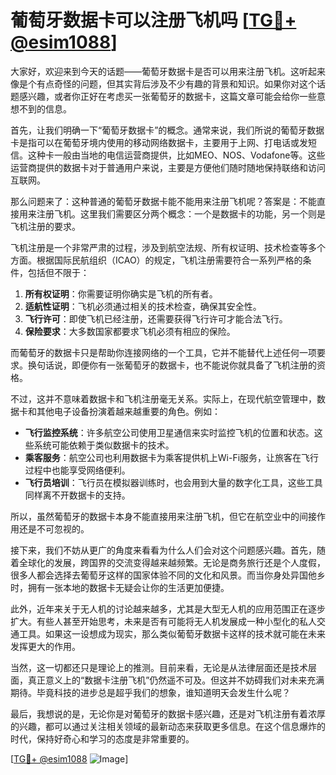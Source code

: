 # 葡萄牙数据卡可以注册飞机吗 [[TG💪+ @esim1088](https://t.me/s/esim1088)]

大家好，欢迎来到今天的话题——葡萄牙数据卡是否可以用来注册飞机。这听起来像是个有点奇怪的问题，但其实背后涉及不少有趣的背景和知识。如果你对这个话题感兴趣，或者你正好在考虑买一张葡萄牙的数据卡，这篇文章可能会给你一些意想不到的信息。

首先，让我们明确一下“葡萄牙数据卡”的概念。通常来说，我们所说的葡萄牙数据卡是指可以在葡萄牙境内使用的移动网络数据卡，主要用于上网、打电话或发短信。这种卡一般由当地的电信运营商提供，比如MEO、NOS、Vodafone等。这些运营商提供的数据卡对于普通用户来说，主要是方便他们随时随地保持联络和访问互联网。

那么问题来了：这种普通的葡萄牙数据卡能不能用来注册飞机呢？答案是：不能直接用来注册飞机。这里我们需要区分两个概念：一个是数据卡的功能，另一个则是飞机注册的要求。

飞机注册是一个非常严肃的过程，涉及到航空法规、所有权证明、技术检查等多个方面。根据国际民航组织（ICAO）的规定，飞机注册需要符合一系列严格的条件，包括但不限于：

1. **所有权证明**：你需要证明你确实是飞机的所有者。
2. **适航性证明**：飞机必须通过相关的技术检查，确保其安全性。
3. **飞行许可**：即使飞机已经注册，还需要获得飞行许可才能合法飞行。
4. **保险要求**：大多数国家都要求飞机必须有相应的保险。

而葡萄牙的数据卡只是帮助你连接网络的一个工具，它并不能替代上述任何一项要求。换句话说，即便你有一张葡萄牙的数据卡，也不能说你就具备了飞机注册的资格。

不过，这并不意味着数据卡和飞机注册毫无关系。实际上，在现代航空管理中，数据卡和其他电子设备扮演着越来越重要的角色。例如：

- **飞行监控系统**：许多航空公司使用卫星通信来实时监控飞机的位置和状态。这些系统可能依赖于类似数据卡的技术。
- **乘客服务**：航空公司也利用数据卡为乘客提供机上Wi-Fi服务，让旅客在飞行过程中也能享受网络便利。
- **飞行员培训**：飞行员在模拟器训练时，也会用到大量的数字化工具，这些工具同样离不开数据卡的支持。

所以，虽然葡萄牙的数据卡本身不能直接用来注册飞机，但它在航空业中的间接作用还是不可忽视的。

接下来，我们不妨从更广的角度来看看为什么人们会对这个问题感兴趣。首先，随着全球化的发展，跨国界的交流变得越来越频繁。无论是商务旅行还是个人度假，很多人都会选择去葡萄牙这样的国家体验不同的文化和风景。而当你身处异国他乡时，拥有一张本地的数据卡无疑会让你的生活更加便捷。

此外，近年来关于无人机的讨论越来越多，尤其是大型无人机的应用范围正在逐步扩大。有些人甚至开始思考，未来是否有可能将无人机发展成一种小型化的私人交通工具。如果这一设想成为现实，那么类似葡萄牙数据卡这样的技术就可能在未来发挥更大的作用。

当然，这一切都还只是理论上的推测。目前来看，无论是从法律层面还是技术层面，真正意义上的“数据卡注册飞机”仍然遥不可及。但这并不妨碍我们对未来充满期待。毕竟科技的进步总是超乎我们的想象，谁知道明天会发生什么呢？

最后，我想说的是，无论你是对葡萄牙的数据卡感兴趣，还是对飞机注册有着浓厚的兴趣，都可以通过关注相关领域的最新动态来获取更多信息。在这个信息爆炸的时代，保持好奇心和学习的态度是非常重要的。

[[TG💪+ @esim1088](https://t.me/s/esim1088) ![Image](https://i.postimg.cc/4NQfJmqS/Snipaste-2025-05-13-00-14-12.png)]